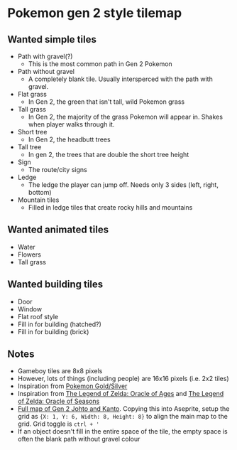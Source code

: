 # Pokemon gen 2 style tilemap

## Wanted simple tiles
- Path with gravel(?)
  - This is the most common path in Gen 2 Pokemon
- Path without gravel 
  - A completely blank tile. Usually intersperced with the path with gravel.
- Flat grass
  - In Gen 2, the green that isn't tall, wild Pokemon grass
- Tall grass
  - In Gen 2, the majority of the grass Pokemon will appear in. Shakes when player walks through it.
- Short tree
  - In Gen 2, the headbutt trees
- Tall tree
  - In gen 2, the trees that are double the short tree height
- Sign
  - The route/city signs
- Ledge
  - The ledge the player can jump off. Needs only 3 sides (left, right, bottom)
- Mountain tiles
  - Filled in ledge tiles that create rocky hills and mountains

## Wanted animated tiles
- Water
- Flowers 
- Tall grass

## Wanted building tiles 
- Door
- Window
- Flat roof style
- Fill in for building (hatched?)
- Fill in for building (brick)

## Notes
- Gameboy tiles are 8x8 pixels
- However, lots of things (including people) are 16x16 pixels (i.e. 2x2 tiles)
- Inspiration from [Pokemon Gold/Silver](https://www.spriters-resource.com/game_boy_gbc/pokemongoldsilver/sheet/60234/)
- Inspiration from [The Legend of Zelda: Oracle of Ages](https://www.spriters-resource.com/game_boy_gbc/thelegendofzeldaoracleofages/) and [The Legend of Zelda: Oracle of Seasons](https://www.spriters-resource.com/game_boy_gbc/thelegendofzeldaoracleofseasons/)
- [Full map of Gen 2 Johto and Kanto](https://www.reddit.com/r/pokemon/comments/ez1v43/gen_ii_map_of_overworld_and_dungeons_as_they/). Copying this into Aseprite, setup the grid as `{X: 1, Y: 6, Width: 8, Height: 8}` to align the main map to the grid. Grid toggle is `ctrl + '`
- If an object doesn't fill in the entire space of the tile, the empty space is often the blank path without gravel colour
